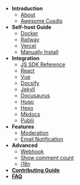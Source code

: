 - **Introduction**
  - [About](/)
  - [Awesome Cusdis](awesome.md)
- **Self-host Guide**
  - [Docker](/self-host/docker.md)
  - [Railway](/self-host/railway.md)
  - [Vercel](/self-host/vercel.md)
  - [Manually Install](/self-host/manual.md)
- **Integration**
  - [JS SDK Reference](/advanced/sdk.md)
  - [React](https://github.com/Cusdis/sdk/tree/master/packages/react-cusdis)
  - [Vue](https://github.com/2nthony/vue-cusdis)
  - [Docsify](/integration/docsify.md)
  - [Jekyll](/integration/jekyll.md)
  - [Docusaurus](/integration/docusaurus.md)
  - [Hugo](https://discourse.gohugo.io/t/free-and-open-source-comments-for-hugo/32940)
  - [Hexo](https://blog.cusdis.com/integate-cusdis-in-hexo)
  - [Mkdocs](/integration/mkdocs.md)
  - [Publii](/integration/publii.md)
- **Features**
  - [Moderation](/features/moderation.md)
  - [Email Notification](/features/notification.md)
- **Advanced**
  - [Webhook](/advanced/webhook.md)
  - [Show comment count](/advanced/show-comment-count.md)
  - [i18n](/advanced/i18n.md)
- [**Contributing Guide**](/contributing.md)
- [**FAQ**](/faq.md)
